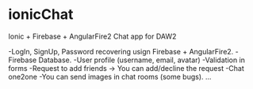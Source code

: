 # ionicChat
Ionic + Firebase + AngularFire2 Chat app for DAW2

-LogIn, SignUp, Password recovering usign Firebase + AngularFire2.
-Firebase Database.
-User profile (username, email, avatar)
-Validation in forms
-Request to add friends -> You can add/decline the request
-Chat one2one
-You can send images in chat rooms (some bugs).
...

